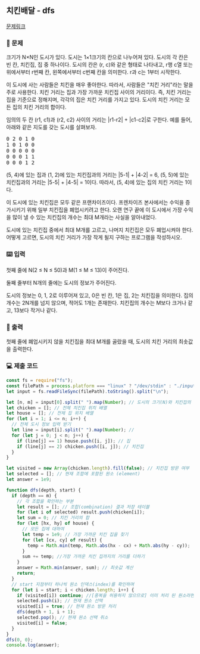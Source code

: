 ## 치킨배달 - dfs

[문제링크](https://www.acmicpc.net/problem/15686)

### 🙏 문제

크기가 N×N인 도시가 있다. 도시는 1×1크기의 칸으로 나누어져 있다. 도시의 각 칸은 빈 칸, 치킨집, 집 중 하나이다. 도시의 칸은 (r, c)와 같은 형태로 나타내고, r행 c열 또는 위에서부터 r번째 칸, 왼쪽에서부터 c번째 칸을 의미한다. r과 c는 1부터 시작한다.

이 도시에 사는 사람들은 치킨을 매우 좋아한다. 따라서, 사람들은 "치킨 거리"라는 말을 주로 사용한다. 치킨 거리는 집과 가장 가까운 치킨집 사이의 거리이다. 즉, 치킨 거리는 집을 기준으로 정해지며, 각각의 집은 치킨 거리를 가지고 있다. 도시의 치킨 거리는 모든 집의 치킨 거리의 합이다.

임의의 두 칸 (r1, c1)과 (r2, c2) 사이의 거리는 |r1-r2| + |c1-c2|로 구한다.
예를 들어, 아래와 같은 지도를 갖는 도시를 살펴보자.

<pre>0 2 0 1 0
1 0 1 0 0
0 0 0 0 0
0 0 0 1 1
0 0 0 1 2
</pre>

(5, 4)에 있는 집과 (1, 2)에 있는 치킨집과의 거리는 |5-1| + |4-2| = 6, (5, 5)에 있는 치킨집과의 거리는 |5-5| + |4-5| = 1이다. 따라서, (5, 4)에 있는 집의 치킨 거리는 1이다.

이 도시에 있는 치킨집은 모두 같은 프랜차이즈이다. 프렌차이즈 본사에서는 수익을 증가시키기 위해 일부 치킨집을 폐업시키려고 한다. 오랜 연구 끝에 이 도시에서 가장 수익을 많이 낼 수 있는 치킨집의 개수는 최대 M개라는 사실을 알아내었다.

도시에 있는 치킨집 중에서 최대 M개를 고르고, 나머지 치킨집은 모두 폐업시켜야 한다. 어떻게 고르면, 도시의 치킨 거리가 가장 작게 될지 구하는 프로그램을 작성하시오.

### ⌨️ 입력

첫째 줄에 N(2 ≤ N ≤ 50)과 M(1 ≤ M ≤ 13)이 주어진다.

둘째 줄부터 N개의 줄에는 도시의 정보가 주어진다.

도시의 정보는 0, 1, 2로 이루어져 있고, 0은 빈 칸, 1은 집, 2는 치킨집을 의미한다. 집의 개수는 2N개를 넘지 않으며, 적어도 1개는 존재한다. 치킨집의 개수는 M보다 크거나 같고, 13보다 작거나 같다.

### 🎨 출력

첫째 줄에 폐업시키지 않을 치킨집을 최대 M개를 골랐을 때, 도시의 치킨 거리의 최솟값을 출력한다.

### 💻 제출 코드

```javascript
const fs = require("fs");
const filePath = process.platform === "linux" ? "/dev/stdin" : "./input.txt";
let input = fs.readFileSync(filePath).toString().split("\n");

let [n, m] = input[0].split(" ").map(Number); // 도시의 크기(N)와 치킨집의 개수(M)
let chicken = []; // 전체 치킨집 위치 배열
let house = []; // 전체 집 위치 배열
for (let i = 1; i <= n; i++) {
  // 전체 도시 정보 입력 받기
  let line = input[i].split(" ").map(Number); //
  for (let j = 0; j < n; j++) {
    if (line[j] == 1) house.push([i, j]); // 집
    if (line[j] == 2) chicken.push([i, j]); // 치킨집
  }
}

let visited = new Array(chicken.length).fill(false); // 치킨집 방문 여부
let selected = []; // 현재 조합에 포함된 원소 (element)
let answer = 1e9;

function dfs(depth, start) {
  if (depth == m) {
    // 각 조합을 확인하는 부분
    let result = []; // 조합(combination) 결과 저장 테이블
    for (let i of selected) result.push(chicken[i]);
    let sum = 0; // 치킨 거리의 합
    for (let [hx, hy] of house) {
      // 모든 집에 대하여
      let temp = 1e9; // 가장 가까운 치킨 집을 찾기
      for (let [cx, cy] of result) {
        temp = Math.min(temp, Math.abs(hx - cx) + Math.abs(hy - cy));
      }
      sum += temp; //가장 가까운 치킨 집까지의 거리를 더하기
    }
    answer = Math.min(answer, sum); // 최솟값 계산
    return;
  }
  // start 지점부터 하나씩 원소 인덱스(index)를 확인하며
  for (let i = start; i < chicken.length; i++) {
    if (visited[i]) continue; //[중복을 허용하지 않으므로] 이미 처리 된 원소라면 무시
    selected.push(i); // 현재 원소 선택
    visited[i] = true; // 현재 원소 방문 처리
    dfs(depth + 1, i + 1);
    selected.pop(); // 현재 원소 선택 취소
    visited[i] = false;
  }
}
dfs(0, 0);
console.log(answer);
```
